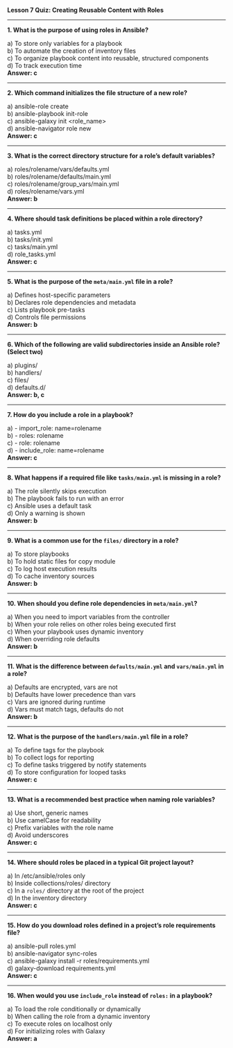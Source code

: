 **Lesson 7 Quiz: Creating Reusable Content with Roles**

---

**1. What is the purpose of using roles in Ansible?**

a) To store only variables for a playbook  
b) To automate the creation of inventory files  
c) To organize playbook content into reusable, structured components  
d) To track execution time  
**Answer: c**

---

**2. Which command initializes the file structure of a new role?**

a) ansible-role create  
b) ansible-playbook init-role  
c) ansible-galaxy init <role_name>  
d) ansible-navigator role new  
**Answer: c**

---

**3. What is the correct directory structure for a role’s default variables?**

a) roles/rolename/vars/defaults.yml  
b) roles/rolename/defaults/main.yml  
c) roles/rolename/group_vars/main.yml  
d) roles/rolename/vars.yml  
**Answer: b**

---

**4. Where should task definitions be placed within a role directory?**

a) tasks.yml  
b) tasks/init.yml  
c) tasks/main.yml  
d) role_tasks.yml  
**Answer: c**

---

**5. What is the purpose of the `meta/main.yml` file in a role?**

a) Defines host-specific parameters  
b) Declares role dependencies and metadata  
c) Lists playbook pre-tasks  
d) Controls file permissions  
**Answer: b**

---

**6. Which of the following are valid subdirectories inside an Ansible role? (Select two)**

a) plugins/  
b) handlers/  
c) files/  
d) defaults.d/  
**Answer: b, c**

---

**7. How do you include a role in a playbook?**

a) - import_role: name=rolename  
b) - roles: rolename  
c) - role: rolename  
d) - include_role: name=rolename  
**Answer: c**

---

**8. What happens if a required file like `tasks/main.yml` is missing in a role?**

a) The role silently skips execution  
b) The playbook fails to run with an error  
c) Ansible uses a default task  
d) Only a warning is shown  
**Answer: b**

---

**9. What is a common use for the `files/` directory in a role?**

a) To store playbooks  
b) To hold static files for copy module  
c) To log host execution results  
d) To cache inventory sources  
**Answer: b**

---

**10. When should you define role dependencies in `meta/main.yml`?**

a) When you need to import variables from the controller  
b) When your role relies on other roles being executed first  
c) When your playbook uses dynamic inventory  
d) When overriding role defaults  
**Answer: b**

---

**11. What is the difference between `defaults/main.yml` and `vars/main.yml` in a role?**

a) Defaults are encrypted, vars are not  
b) Defaults have lower precedence than vars  
c) Vars are ignored during runtime  
d) Vars must match tags, defaults do not  
**Answer: b**

---

**12. What is the purpose of the `handlers/main.yml` file in a role?**

a) To define tags for the playbook  
b) To collect logs for reporting  
c) To define tasks triggered by notify statements  
d) To store configuration for looped tasks  
**Answer: c**

---

**13. What is a recommended best practice when naming role variables?**

a) Use short, generic names  
b) Use camelCase for readability  
c) Prefix variables with the role name  
d) Avoid underscores  
**Answer: c**

---

**14. Where should roles be placed in a typical Git project layout?**

a) In /etc/ansible/roles only  
b) Inside collections/roles/ directory  
c) In a `roles/` directory at the root of the project  
d) In the inventory directory  
**Answer: c**

---

**15. How do you download roles defined in a project’s role requirements file?**

a) ansible-pull roles.yml  
b) ansible-navigator sync-roles  
c) ansible-galaxy install -r roles/requirements.yml  
d) galaxy-download requirements.yml  
**Answer: c**

---

**16. When would you use `include_role` instead of `roles:` in a playbook?**

a) To load the role conditionally or dynamically  
b) When calling the role from a dynamic inventory  
c) To execute roles on localhost only  
d) For initializing roles with Galaxy  
**Answer: a**
